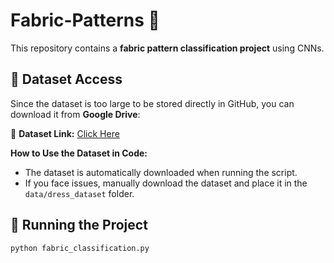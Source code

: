 # Fabric-Patterns 🧵

This repository contains a **fabric pattern classification project** using CNNs.

## 📂 Dataset Access
Since the dataset is too large to be stored directly in GitHub, you can download it from **Google Drive**:

🔗 **Dataset Link:** [Click Here](https://drive.google.com/file/d/1BSnecGytqsYF2BOaCFPdsKA8u7MMhMlR/view?usp=drive_link )

**How to Use the Dataset in Code:**
- The dataset is automatically downloaded when running the script.
- If you face issues, manually download the dataset and place it in the `data/dress_dataset` folder.

## 🚀 Running the Project
```bash
python fabric_classification.py